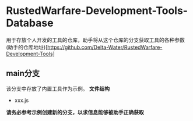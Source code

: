 # RustedWarfare-Development-Tools-Database
用于存放个人开发的工具的仓库，助手将从这个仓库的分支获取工具的各种参数
(助手的仓库地址)[https://github.com/Delta-Water/RustedWarfare-Development-Tools]
## main分支
该分支中存放了内置工具作为示例。
**文件结构**

- xxx.js

**请务必参考示例创建新的分支，以求信息能够被助手正确获取**
